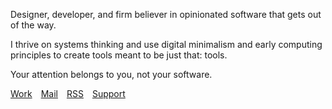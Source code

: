 Designer, developer, and firm believer in opinionated software that gets out of the way.

I thrive on systems thinking and use digital minimalism and early computing principles to create tools meant to be just that: tools.

Your attention belongs to you, not your software.

[Work](https://hayleyjolliffe.co)&emsp;[Mail](mailto:hayleyjolliffe@proton.me)&emsp;[RSS](https://hayleyjolliffe.co/rss)&emsp;[Support](https://ko-fi.com/hayleyjolliffe)